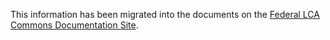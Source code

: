 This information has been migrated into the documents on the [Federal LCA Commons Documentation Site](https://flcac-admin.github.io/FLCAC-docs/).
